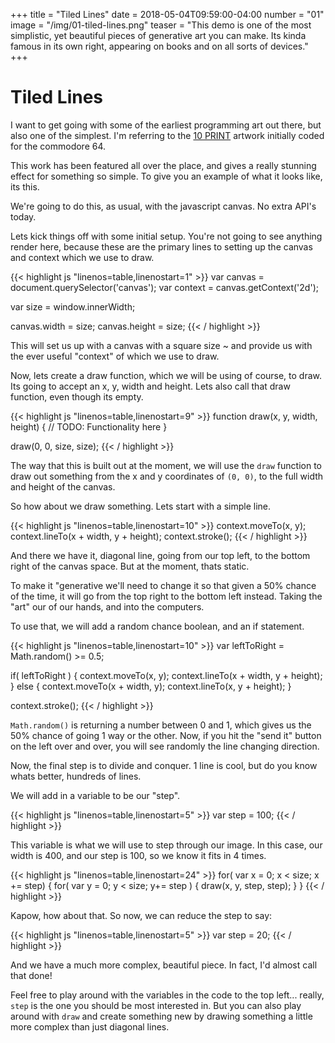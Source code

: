 +++
title = "Tiled Lines"
date = 2018-05-04T09:59:00-04:00
number = "01"
image = "/img/01-tiled-lines.png"
teaser = "This demo is one of the most simplistic, yet beautiful pieces of generative art you can make. Its kinda famous in its own right, appearing on books and on all sorts of devices."
+++


# Tiled Lines

I want to get going with some of the earliest programming art out there, but also one of the simplest. I'm referring to the [10 PRINT](https://www.youtube.com/watch?v=m9joBLOZVEo) artwork initially coded for the commodore 64.

This work has been featured all over the place, and gives a really stunning effect for something so simple. To give you an example of what it looks like, its this.

<!-- ![The demo]({{site.url}}/assets/images/01-tiled-lines.png) -->

We're going to do this, as usual, with the javascript canvas. No extra API's today.

Lets kick things off with some initial setup. You're not going to see anything render here, because these are the primary lines to setting up the canvas and context which we use to draw.

<div id="tmd-1" class="tmd-trigger" data-from="0" data-action="replace" data-to="all">
{{< highlight js "linenos=table,linenostart=1" >}}
var canvas = document.querySelector('canvas');
var context = canvas.getContext('2d');

var size = window.innerWidth;

canvas.width = size;
canvas.height = size;
{{< / highlight >}}
</div>

This will set us up with a canvas with a square size ~ and provide us with the ever useful "context" of which we use to draw.

Now, lets create a draw function, which we will be using of course, to draw. Its going to accept an x, y, width and height. Lets also call that draw function, even though its empty.

<div id="tmd-2" class="tmd-trigger" data-from="9" data-action="inject" data-to="9">
{{< highlight js "linenos=table,linenostart=9" >}}
function draw(x, y, width, height) {
  // TODO: Functionality here
}

draw(0, 0, size, size);
{{< / highlight >}}
</div>


The way that this is built out at the moment, we will use the `draw` function to draw out something from the x and y coordinates of `(0, 0)`, to the full width and height of the canvas.

So how about we draw something. Lets start with a simple line.

<div id="tmd-3" class="tmd-trigger" data-action="replace" data-from="10" data-to="11">  
{{< highlight js "linenos=table,linenostart=10" >}}
context.moveTo(x, y);
context.lineTo(x + width, y + height);   
context.stroke();
{{< / highlight >}}
</div>

And there we have it, diagonal line, going from our top left, to the bottom right of the canvas space. But at the moment, thats static. 

To make it "generative we'll need to change it so that given a 50% chance of the time, it will go from the top right to the bottom left instead. Taking the "art" our of our hands, and into the computers.

To use that, we will add a random chance boolean, and an if statement.

<div id="tmd-4" class="tmd-trigger" data-action="replace" data-from="10" data-to="13">  
{{< highlight js "linenos=table,linenostart=10" >}}
var leftToRight = Math.random() >= 0.5;

if( leftToRight ) {
  context.moveTo(x, y);
  context.lineTo(x + width, y + height);    
} else {
  context.moveTo(x + width, y);
  context.lineTo(x, y + height);
}

context.stroke();
{{< / highlight >}}
</div>

`Math.random()` is returning a number between 0 and 1, which gives us the 50% chance of going 1 way or the other. Now, if you hit the "send it" button on the left over and over, you will see randomly the line changing direction.

Now, the final step is to divide and conquer. 1 line is cool, but do you know whats better, hundreds of lines.

We will add in a variable to be our "step".

<div id="tmd-5" class="tmd-trigger" data-action="inject" data-from="5" data-to="5">  
{{< highlight js "linenos=table,linenostart=5" >}}
var step = 100;
{{< / highlight >}}
</div>

This variable is what we will use to step through our image. In this case, our width is 400, and our step is 100, so we know it fits in 4 times.

<div id="tmd-6" class="tmd-trigger" data-action="replace" data-from="24" data-to="25">  
{{< highlight js "linenos=table,linenostart=24" >}}
for( var x = 0; x < size; x += step) {
  for( var y = 0; y < size; y+= step ) {
    draw(x, y, step, step);    
  }
}
{{< / highlight >}}
</div>

Kapow, how about that. So now, we can reduce the step to say:

<div id="tmd-5" class="tmd-trigger" data-action="replace" data-from="5" data-to="5">  
{{< highlight js "linenos=table,linenostart=5" >}}
var step = 20;
{{< / highlight >}}
</div>

And we have a much more complex, beautiful piece. In fact, I'd almost call that done!

Feel free to play around with the variables in the code to the top left... really, `step` is the one you should be most interested in. But you can also play around with `draw` and create something new by drawing something a little more complex than just diagonal lines.
